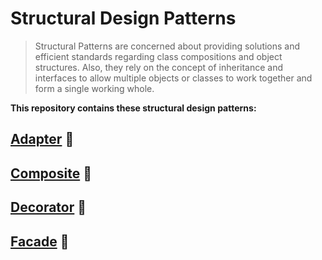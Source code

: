 # Structural Design Patterns

> Structural Patterns are concerned about providing solutions and efficient standards regarding class compositions and object structures. Also, they rely on the concept of inheritance and interfaces to allow multiple objects or classes to work together and form a single working whole.

**This repository contains these structural design patterns:**

## [Adapter](DP_Adapter) 🔌


## [Composite](DP_Composite) 📜


## [Decorator](DP_Decorator) 💐


## [Facade](DP_Facade) 🧱
